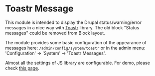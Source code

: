 # Toastr Message

This module is intended to display the Drupal status/warning/error messages in a nice way with [Toastr](https://codeseven.github.io/toastr/)
library. The old block "Status messages" could be removed from Block layout. 

The module provides some basic configuration of the appearance of messages here: `/admin/config/system/toastr` or in the
admin menu: 'Configuration' -> 'System' -> 'Toastr Messages'.

Almost all the settings of JS library are configurable. For demo, please check [this page](https://codeseven.github.io/toastr/demo.html).
